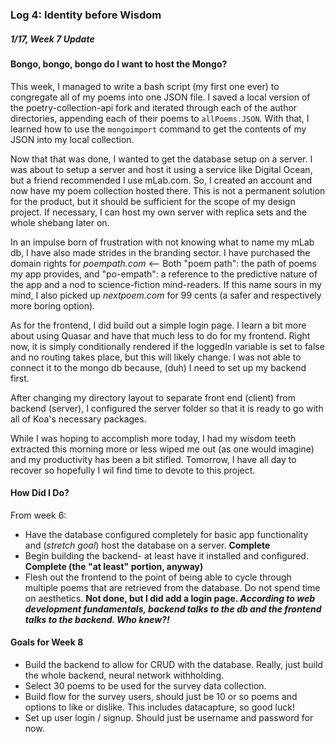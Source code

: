 ### Log 4: Identity before Wisdom

##### 1/17, Week 7 Update

#### Bongo, bongo, bongo do I want to host the Mongo?

This week, I managed to write a bash script (my first one ever) to congregate all of my poems into one JSON file. I saved a local version of the poetry-collection-api fork and iterated through each of the author directories, appending each of their poems to `allPoems.JSON`. With that, I learned how to use the `mongoimport` command to get the contents of my JSON into my local collection.

Now that that was done, I wanted to get the database setup on a server. I was about to setup a server and host it using a service like Digital Ocean, but a friend recommended I use mLab.com. So, I created an account and now have my poem collection hosted there. This is not a permanent solution for the product, but it should be sufficient for the scope of my design project. If necessary, I can host my own server with replica sets and the whole shebang later on. 

In an impulse born of frustration with not knowing what to name my mLab db, I have also made strides in the branding sector. I have purchased the domain rights for *poempath.com* <-- Both "poem path": the path of poems my app provides, and "po-empath": a reference to the predictive nature of the app and a nod to science-fiction mind-readers. If this name sours in my mind, I also picked up *nextpoem.com* for 99 cents (a safer and respectively more boring option).

As for the frontend, I did build out a simple login page. I learn a bit more about using Quasar and have that much less to do for my frontend. Right now, it is simply conditionally rendered if the loggedIn variable is set to false and no routing takes place, but this will likely change. I was not able to connect it to the mongo db because, (duh) I need to  set up my backend first. 

After changing my directory layout to separate front end (client) from backend (server), I  configured the server folder so that it is ready to go with all of Koa's necessary packages. 

While I was hoping to accomplish more today, I had my wisdom teeth extracted this morning more or less wiped me out (as one would imagine) and my productivity has been a bit stifled. Tomorrow, I have all day to recover so hopefully I wil find time to devote to this project. 

#### How Did I Do?

From week 6:
- Have the database configured completely for basic app functionality and (*stretch goal*) host the database on a server. **Complete**
- Begin building the backend- at least have it installed and configured. **Complete (the "at least" portion, anyway)**
- Flesh out the frontend to the point of being able to cycle through multiple poems that are retrieved from the database. Do not spend time on aesthetics. **Not done, but I did add a login page. *According to web development fundamentals, backend talks to the db and the frontend talks to the backend. Who knew?!*** 

#### Goals for Week 8

- Build the backend to allow for CRUD with the database. Really, just build the whole backend, neural network withholding. 
- Select 30 poems to be used for the survey data collection.
- Build flow for the survey users, should just be 10 or so poems and options to like or dislike. This includes datacapture, so good luck!
- Set up user login / signup. Should just be username and password for now. 
